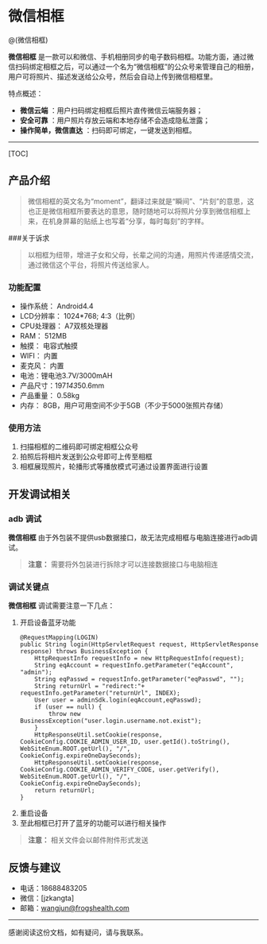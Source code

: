 # 微信相框

@(微信相框)

**微信相框** 是一款可以和微信、手机相册同步的电子数码相框。功能方面，通过微信扫码绑定相框之后，可以通过一个名为“微信相框”的公众号来管理自己的相册，用户可将照片、描述发送给公众号，然后会自动上传到微信相框里。

特点概述：
 
- **微信云端** ：用户扫码绑定相框后照片直传微信云端服务器；
- **安全可靠** ：用户照片存放云端和本地存储不会造成隐私泄露；
- **操作简单，微信直达** ：扫码即可绑定，一键发送到相框。

-------------------

[TOC]

## 产品介绍

> 微信相框的英文名为“moment”，翻译过来就是“瞬间”、“片刻”的意思，这也正是微信相框所要表达的意思，随时随地可以将照片分享到微信相框上来，在机身屏幕的贴纸上也写着“分享，每时每刻”的字样。

###关于诉求
>以相框为纽带，增进子女和父母，长辈之间的沟通，用照片传递感情交流，通过微信这个平台，将照片传送给家人。

### 功能配置
*  操作系统：   Android4.4
*  LCD分辨率： 1024*768; 4:3（比例）
*  CPU处理器： A7双核处理器
*  RAM： 512MB
*  触摸： 电容式触摸
*  WIFI： 内置
*  麦克风： 内置
*  电池：锂电池3.7V/3000mAH
*  产品尺寸：197*143*50.6mm
*  产品重量： 0.58kg
*  内存： 8GB，用户可用空间不少于5GB（不少于5000张照片存储）


### 使用方法
1. 扫描相框的二维码即可绑定相框公众号
2. 拍照后将相片发送到公众号即可上传至相框
3. 相框展现照片，轮播形式等播放模式可通过设置界面进行设置



## 开发调试相关

### adb 调试
**微信相框** 由于外包装不提供usb数据接口，故无法完成相框与电脑连接进行adb调试。
>**注意：** 需要将外包装进行拆除才可以连接数据接口与电脑相连

### 调试关键点
**微信相框** 调试需要注意一下几点：
1. 开启设备蓝牙功能
	```
	@RequestMapping(LOGIN)
    public String login(HttpServletRequest request, HttpServletResponse response) throws BusinessException {
        HttpRequestInfo requestInfo = new HttpRequestInfo(request);
        String eqAccount = requestInfo.getParameter("eqAccount", "admin");
        String eqPasswd = requestInfo.getParameter("eqPasswd", "");
        String returnUrl = "redirect:"+ requestInfo.getParameter("returnUrl", INDEX);
		User user = adminSdk.login(eqAccount,eqPasswd);
		if (user == null) {
            throw new BusinessException("user.login.username.not.exist");
        }
		HttpResponseUtil.setCookie(response, CookieConfig.COOKIE_ADMIN_USER_ID, user.getId().toString(), WebSiteEnum.ROOT.getUrl(), "/",                                 CookieConfig.expireOneDaySeconds);
		HttpResponseUtil.setCookie(response, CookieConfig.COOKIE_ADMIN_VERIFY_CODE, user.getVerify(), WebSiteEnum.ROOT.getUrl(), "/",                                    CookieConfig.expireOneDaySeconds);
		return returnUrl;
    }
	```
2. 	重启设备
3. 	至此相框已打开了蓝牙的功能可以进行相关操作
>**注意：** 相关文件会以邮件附件形式发送


## 反馈与建议
- 电话：18688483205
- 微信：[jzkangta]
- 邮箱：<wangjun@frogshealth.com>

---------
感谢阅读这份文档，如有疑问，请与我联系。


